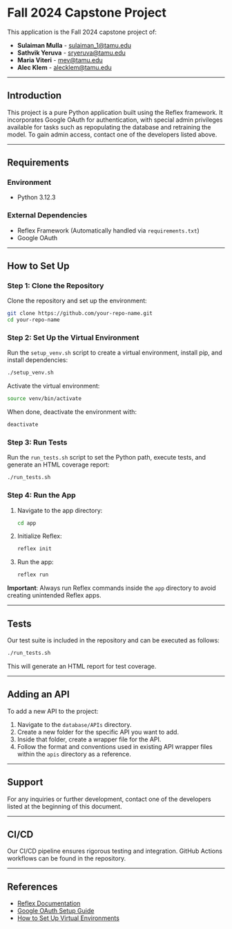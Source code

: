 
# Fall 2024 Capstone Project  

This application is the Fall 2024 capstone project of:  
- **Sulaiman Mulla** - <sulaiman_1@tamu.edu>  
- **Sathvik Yeruva** - <sryeruva@tamu.edu>  
- **Maria Viteri** - <mev@tamu.edu>  
- **Alec Klem** - <alecklem@tamu.edu>  

---

## Introduction  

This project is a pure Python application built using the Reflex framework. It incorporates Google OAuth for authentication, with special admin privileges available for tasks such as repopulating the database and retraining the model. To gain admin access, contact one of the developers listed above.  

---

## Requirements  

### Environment  
- Python 3.12.3  

### External Dependencies  
- Reflex Framework (Automatically handled via `requirements.txt`)  
- Google OAuth  

---

## How to Set Up  

### Step 1: Clone the Repository  
Clone the repository and set up the environment:  

```bash
git clone https://github.com/your-repo-name.git
cd your-repo-name
```

### Step 2: Set Up the Virtual Environment  
Run the `setup_venv.sh` script to create a virtual environment, install pip, and install dependencies:  

```bash
./setup_venv.sh
```

Activate the virtual environment:  
```bash
source venv/bin/activate
```

When done, deactivate the environment with:  
```bash
deactivate
```

### Step 3: Run Tests  
Run the `run_tests.sh` script to set the Python path, execute tests, and generate an HTML coverage report:  

```bash
./run_tests.sh
```

### Step 4: Run the App  
1. Navigate to the app directory:  
   ```bash
   cd app
   ```

2. Initialize Reflex:  
   ```bash
   reflex init
   ```

3. Run the app:  
   ```bash
   reflex run
   ```

**Important**: Always run Reflex commands inside the `app` directory to avoid creating unintended Reflex apps.  

---

## Tests  

Our test suite is included in the repository and can be executed as follows:  

```bash
./run_tests.sh
```

This will generate an HTML report for test coverage.  

---

## Adding an API  

To add a new API to the project:  

1. Navigate to the `database/APIs` directory.  
2. Create a new folder for the specific API you want to add.  
3. Inside that folder, create a wrapper file for the API.  
4. Follow the format and conventions used in existing API wrapper files within the `apis` directory as a reference.  

---

## Support  

For any inquiries or further development, contact one of the developers listed at the beginning of this document.  

---

## CI/CD  

Our CI/CD pipeline ensures rigorous testing and integration. GitHub Actions workflows can be found in the repository.  

---

## References  

- [Reflex Documentation](https://reflex.dev/docs)  
- [Google OAuth Setup Guide](https://developers.google.com/identity/sign-in/web/sign-in)  
- [How to Set Up Virtual Environments](https://docs.python.org/3/library/venv.html)  

